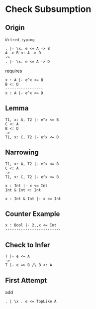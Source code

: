 # Check Subsumption

## Origin

in `tred_typing`

```
. |- \x. e <= A -> B
A -> B <: A -> D
->
. |- \x. e <= A -> D
```

requires

```
x : A |- e^x <= B
B <: D
-----------------
x : A |- e^x <= D
```

## Lemma

```
T1, x: A, T2 |- e^x <= B
C <: A
B <: D
->
T1, x: C, T2 |- e^x <= D
```

## Narrowing

```
T1, x: A, T2 |- e^x <= B
C <: A
->
T1, x: C, T2 |- e^x <= B

x : Int |- x <= Int
Int & Int <: Int

x : Int & Int |- x <= Int
```

## Counter Example

```
x : Bool |- 2,,x <= Int
-------------------------
```

## Check to Infer

```
T |- e <= A
->
T |- e => B /\ B <: A
```

## First Attempt

add

```
. | \x . e <= TopLike A
```

